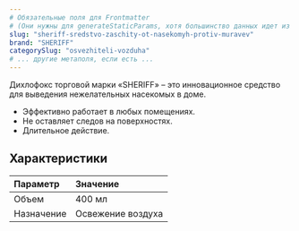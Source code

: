 ```yaml
---
# Обязательные поля для Frontmatter
# (Они нужны для generateStaticParams, хотя большинство данных идет из JSON)
slug: "sheriff-sredstvo-zaschity-ot-nasekomyh-protiv-muravev" 
brand: "SHERIFF"
categorySlug: "osvezhiteli-vozduha"
# ... другие метаполя, если есть ...
--- 
```


Дихлофокс торговой марки «SHERIFF» – это инновационное средство для выведения нежелательных насекомых в доме.

* Эффективно работает в любых помещениях.
* Не оставляет следов на поверхностях.
* Длительное действие.

## Характеристики

| Параметр | Значение |
| :--- | :--- |
| Объем | 400 мл |
| Назначение | Освежение воздуха |